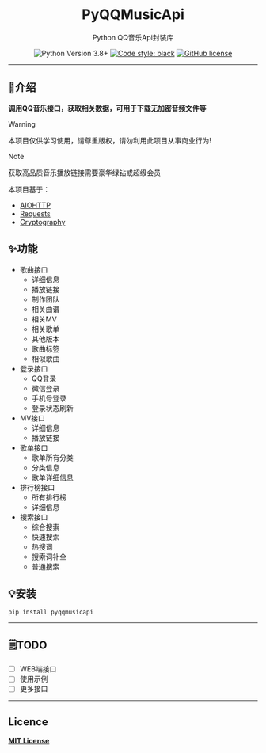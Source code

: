 <div align="center">
    <h1> PyQQMusicApi </h1>
    <p> Python QQ音乐Api封装库 </p>

![Python Version 3.8+](https://img.shields.io/badge/Python-3.8%2B-blue)
[![Code style: black](https://img.shields.io/badge/code%20style-black-000000.svg)](https://github.com/psf/black)
[![GitHub license](https://img.shields.io/github/license/luren-dc/QQMusicApi?style=flat-square)](https://github.com/luren-dc/QQMusicApi/blob/master/LICENSE)

</div>

---

## 🎊介绍

**调用QQ音乐接口，获取相关数据，可用于下载无加密音频文件等**

> [!WARNING]
> 本项目仅供学习使用，请尊重版权，请勿利用此项目从事商业行为!

> [!NOTE]
> 获取高品质音乐播放链接需要豪华绿钻或超级会员

本项目基于：

- [AIOHTTP](https://docs.aiohttp.org/)
- [Requests](https://requests.readthedocs.io/)
- [Cryptography](https://cryptography.io/)

## ✨功能

- 歌曲接口
  - 详细信息
  - 播放链接
  - 制作团队
  - 相关曲谱
  - 相关MV
  - 相关歌单
  - 其他版本
  - 歌曲标签
  - 相似歌曲
- 登录接口
  - QQ登录
  - 微信登录
  - 手机号登录
  - 登录状态刷新
- MV接口
  - 详细信息
  - 播放链接
- 歌单接口
  - 歌单所有分类
  - 分类信息
  - 歌单详细信息
- 排行榜接口
  - 所有排行榜
  - 详细信息
- 搜索接口
  - 综合搜索
  - 快速搜索
  - 热搜词
  - 搜索词补全
  - 普通搜索

## 💡安装
```shell
pip install pyqqmusicapi
```

---

## 🗒️TODO

- [ ] WEB端接口
- [ ] 使用示例
- [ ] 更多接口

---

## Licence

**[MIT License](https://github.com/luren-dc/QQMusicApi/blob/master/LICENSE)**
